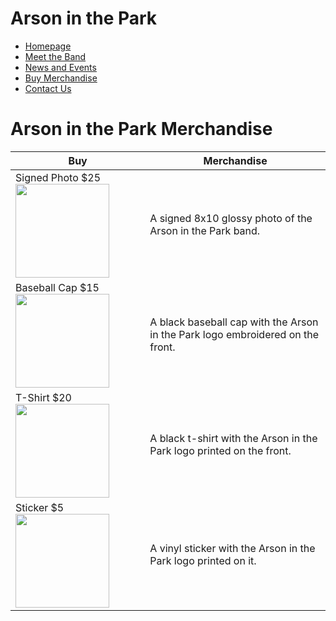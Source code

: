 # Arson in the Park
- [Homepage](index.md)
- [Meet the Band](MeetTheBand.md)
- [News and Events](NewsAndEvents.md)
- [Buy Merchandise](BuyMerchandise.md)
- [Contact Us](ContactUs.md)

# Arson in the Park Merchandise

|Buy|Merchandise|
|---|-----------|
|Signed Photo $25 <img src="signed-photo.png" width="150" height="150" />|A signed 8x10 glossy photo of the Arson in the Park band.|
|Baseball Cap $15 <img src="baseball-cap.jpg" width="150" height="150" />|A black baseball cap with the Arson in the Park logo embroidered on the front.|
|T-Shirt $20 <img src="tshirt.jpg" width="150" height="150" />|A black t-shirt with the Arson in the Park logo printed on the front.|
|Sticker $5 <img src="sticker.jpg" width="150" height="150" />|A vinyl sticker with the Arson in the Park logo printed on it.|
